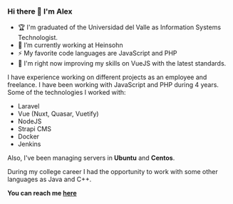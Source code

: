 ### Hi there 👋 I'm Alex

- 🏆 I'm graduated of the Universidad del Valle as Information Systems Technologist.
- 🔭 I’m currently working at Heinsohn
- ⚡ My favorite code languages are JavaScript and PHP 
- 🌱 I'm right now improving my skills on VueJS with the latest standards.

I have experience working on different projects as an employee and freelance. I have been working with JavaScript and PHP during  4 years.
Some of the technologies I worked with:

- Laravel
- Vue (Nuxt, Quasar, Vuetify)
- NodeJS
- Strapi CMS
- Docker
- Jenkins

Also, I've been managing servers in **Ubuntu** and **Centos**.

During my college career I had the opportunity to work with some other languages as Java and C++.

**You can reach me <a href="https://www.linkedin.com/in/john-alexander-martinez-a3100b208/">here</a>**

